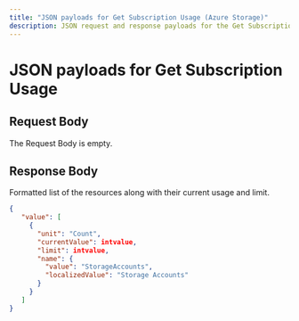```yaml
---
title: "JSON payloads for Get Subscription Usage (Azure Storage)"
description: JSON request and response payloads for the Get Subscriptions Usage operation.
---
```

# JSON payloads for Get Subscription Usage

## Request Body

The Request Body is empty.

## Response Body

Formatted list of the resources along with their current usage and limit. 

```json
{
   "value": [
     {
       "unit": "Count",
       "currentValue": intvalue,
       "limit": intvalue,
       "name": {
         "value": "StorageAccounts",
         "localizedValue": "Storage Accounts"
       }
     }
   ]
}
```